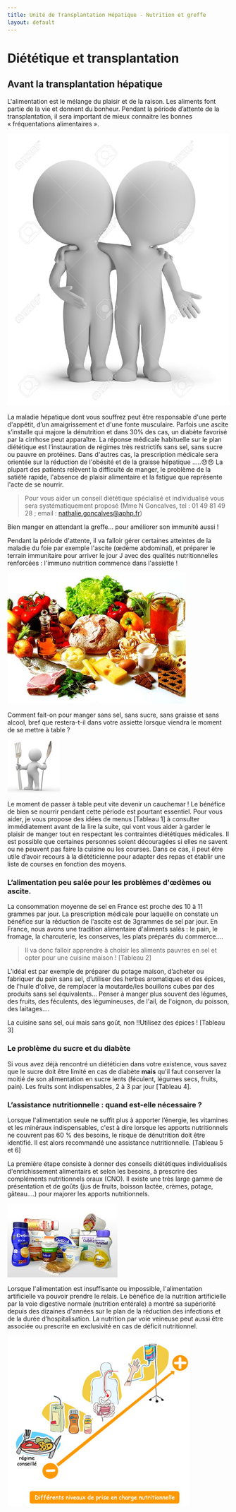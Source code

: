 ```yaml
---
title: Unité de Transplantation Hépatique - Nutrition et greffe
layout: default
---
```

# Diététique et transplantation

## Avant la transplantation hépatique

L'alimentation est le mélange du plaisir et de la raison. Les aliments font partie de la vie et donnent du bonheur. Pendant la période d’attente de la  transplantation, il sera important de mieux connaitre les bonnes « fréquentations alimentaires ».

![Amis](images/friends.jpg)

La maladie hépatique dont vous souffrez peut être responsable d'une perte d'appétit, d’un amaigrissement et d'une fonte musculaire. Parfois une ascite s’installe qui majore la dénutrition et dans 30% des cas, un diabète favorisé par la cirrhose peut apparaître.
La réponse médicale habituelle sur le plan diététique est l’instauration de régimes très restrictifs sans sel, sans sucre ou  pauvre en protéines. Dans d'autres cas, la prescription médicale sera orientée  sur la réduction de l'obésité et de la graisse hépatique …..&#x1F61E;&#x1F61E;
La plupart des patients relèvent la difficulté de manger, le problème de la satiété rapide, l'absence de plaisir alimentaire et la fatigue que représente l'acte de se nourrir.

> Pour vous aider un conseil diététique spécialisé et individualisé vous sera systématiquement proposé (Mme N Goncalves, tel : 01 49 81 49 28 ; email : [nathalie.goncalves@aphp.fr](mailto:nathalie.goncalves@aphp.fr))

Bien manger en attendant la greffe... pour améliorer son immunité aussi !

Pendant la période d'attente, il va falloir gérer certaines atteintes de la maladie du foie par exemple l'ascite (œdème abdominal),  et préparer le terrain immunitaire pour arriver le jour J avec des qualités nutritionnelles renforcées : l'immuno nutrition commence dans l'assiette !

![Nourriture](images/food.jpg)

Comment fait-on pour manger sans sel, sans sucre, sans graisse et sans alcool, bref que restera-t-il dans votre assiette lorsque viendra le moment de se mettre à table ?

![Pret](images/ready.png)

Le moment de passer à table peut vite devenir un cauchemar ! Le bénéfice de bien se nourrir   pendant cette période est pourtant essentiel.
Pour vous aider, je vous propose des idées de menus [Tableau 1] à consulter immédiatement avant de la lire la suite,  qui vont vous aider à garder le plaisir de manger tout en respectant les contraintes diététiques médicales.
Il est possible que certaines personnes soient découragées si elles ne savent ou ne peuvent pas faire la cuisine ou les courses. Dans ce cas, il peut être utile d’avoir recours à la diététicienne pour adapter des repas et établir une liste de courses en fonction des moyens.

### L’alimentation peu salée pour les problèmes d'œdèmes ou ascite.
La consommation moyenne de sel en France est proche des 10 à 11 grammes par jour. La prescription médicale pour laquelle on constate un bénéfice sur la réduction de l'ascite est de 3grammes de sel par jour.
En France, nous avons une tradition  alimentaire d'aliments salés : le pain, le fromage, la charcuterie, les conserves, les plats préparés du commerce....

> Il va donc falloir  apprendre à choisir les aliments pauvres en sel et opter pour une cuisine maison ! [Tableau 2]

L’idéal est par exemple de préparer du potage maison, d’acheter ou fabriquer du pain sans sel, d’utiliser des herbes aromatiques et des épices, de l'huile d'olive, de remplacer la moutarde/les bouillons cubes par des produits sans sel équivalents... Penser à manger plus souvent des légumes, des fruits, des féculents, des légumineuses, de l'ail, de l'oignon, du poisson, des laitages....

La cuisine sans sel, oui mais sans goût, non !!Utilisez des épices ! [Tableau 3]

### Le problème du sucre et du diabète
Si vous avez déjà rencontré un diététicien dans votre existence, vous savez que le sucre doit être limité en cas de diabète **mais** qu'il faut conserver  la moitié de son alimentation en sucre lents (féculent, légumes secs, fruits, pain). Les fruits sont indispensables, 2 à 3 par jour [Tableau 4].

### L’assistance nutritionnelle : quand est-elle nécessaire ?
Lorsque l'alimentation seule ne suffit plus à apporter l’énergie, les vitamines et les minéraux indispensables, c'est à dire lorsque les apports nutritionnels ne couvrent pas 60 % des besoins, le risque de dénutrition doit être identifié. Il est alors recommandé  une assistance nutritionnelle. [Tableau 5 et 6]

La première étape consiste à donner des conseils diététiques individualisés d'enrichissement alimentairs et selon les besoins, à prescrire des compléments nutritionnels oraux (CNO). Il existe  une très large gamme de présentation et de goûts (jus de fruits, boisson lactée, crèmes, potage, gâteau....) pour majorer les apports nutritionnels.

![Complements](images/supplements.jpg)

Lorsque l'alimentation  est insuffisante ou impossible, l'alimentation artificielle va pouvoir prendre le relais. Le bénéfice de la nutrition artificielle par la voie digestive normale (nutrition entérale)  a montré sa supériorité depuis des dizaines d'années sur le plan de la réduction des infections et de la durée d’hospitalisation. La nutrition par voie veineuse peut aussi être associée ou prescrite en  exclusivité en cas de déficit nutritionnel.

![Graphique](images/level_chart.png)
